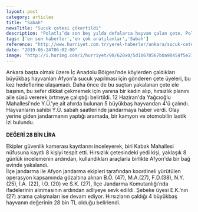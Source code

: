 ```yaml
---
layout: post
category: articles
title: "Sabah"
newsTitle: "Sucuk çetesi çökertildi"
description: "Polatlı’da son beş yılda defalarca hayvan çalan çete, Polatlı İlçe jandarma ekipleri tarafından çökertildi. "
tags: ['en son haberler','en çok aratılanlar','Sabah']
reference: "http://www.hurriyet.com.tr/yerel-haberler/ankara/sucuk-cetesi-cokertildi-41253183"
date: "2019-06-24T06:02:00"
image: "http://i.hurimg.com/i/hurriyet/98/620x0/5d10678567b0a90454f5e27a.jpg"
---
```


<p>Ankara başta olmak &uuml;zere İ&ccedil; Anadolu B&ouml;lgesi&rsquo;nde k&ouml;ylerden &ccedil;aldıkları b&uuml;y&uuml;kbaş hayvanları Afyon'a sucuk yapılması i&ccedil;in g&ouml;nderen &ccedil;ete &uuml;yeleri, bu kez hedeflerine ulaşamadı. Daha &ouml;nce de bu su&ccedil;tan yakalanan &ccedil;ete ele başının, bu sefer dikkat &ccedil;ekmemek i&ccedil;in yanına bir kadın alıp, hırsızlık planını aile s&uuml;s&uuml; vererek &ouml;rtmeye &ccedil;alıştığı belirtildi. 12 Haziran'da Yağcıoğlu Mahallesi'nde Y.&Uuml;.'ye ait ahırda bulunan 5 b&uuml;y&uuml;kbaş hayvandan 4'&uuml; &ccedil;alındı. Hayvanların sahibi Y.&Uuml;. sabah saatlerinde jandarmaya haber verdi. Olay yerine giden jandarmanın yaptığı aramada, bir kamyon ve otomobilin lastik izi bulundu. <br><br><strong>DEĞERİ 28 BİN LİRA</strong></p>
<p>Ekipler g&uuml;venlik kamerası kayıtlarını inceleyerek, biri Kabak Mahallesi n&uuml;fusuna kayıtlı 8 kişiyi tespit etti. Hırsızlık &ccedil;etesindeki yedi kişi, yaklaşık 8 g&uuml;nl&uuml;k incelemenin ardından, kullandıkları ara&ccedil;larla birlikte Afyon'da bir bağ evinde yakalandı.<br>İl&ccedil;e jandarma ile Afyon jandarma ekipleri tarafından koordineli y&uuml;r&uuml;t&uuml;len operasyon kapsamında g&ouml;zaltına alınan B.&Ouml;. (47), M.A.(27), F.D.(38), N.Y. (25), İ.A. (22), İ.O. (20) ve S.K. (27), İl&ccedil;e Jandarma Komutanlığı&rsquo;nda ifadelerinin alınmasının ardından adliyeye sevk edildi. Şebeke &uuml;yesi E.K.&rsquo;nın (27) arama &ccedil;alışmaları ise devam ediyor. Hırsızların &ccedil;aldığı 4 b&uuml;y&uuml;kbaş hayvanın değerinin 28 bin TL olduğu belirlendi.<br><br></p>